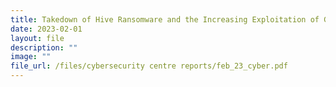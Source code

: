 ```yaml
---
title: Takedown of Hive Ransomware and the Increasing Exploitation of Generative AI
date: 2023-02-01
layout: file
description: ""
image: ""
file_url: /files/cybersecurity centre reports/feb_23_cyber.pdf
---
```

